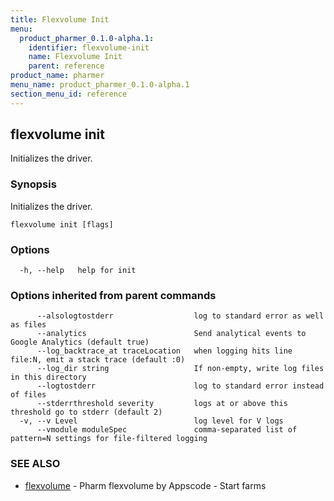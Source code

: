 ```yaml
---
title: Flexvolume Init
menu:
  product_pharmer_0.1.0-alpha.1:
    identifier: flexvolume-init
    name: Flexvolume Init
    parent: reference
product_name: pharmer
menu_name: product_pharmer_0.1.0-alpha.1
section_menu_id: reference
---
```

## flexvolume init

Initializes the driver.

### Synopsis

Initializes the driver.

```
flexvolume init [flags]
```

### Options

```
  -h, --help   help for init
```

### Options inherited from parent commands

```
      --alsologtostderr                  log to standard error as well as files
      --analytics                        Send analytical events to Google Analytics (default true)
      --log_backtrace_at traceLocation   when logging hits line file:N, emit a stack trace (default :0)
      --log_dir string                   If non-empty, write log files in this directory
      --logtostderr                      log to standard error instead of files
      --stderrthreshold severity         logs at or above this threshold go to stderr (default 2)
  -v, --v Level                          log level for V logs
      --vmodule moduleSpec               comma-separated list of pattern=N settings for file-filtered logging
```

### SEE ALSO

* [flexvolume](/docs/reference/flexvolume.md)	 - Pharm flexvolume by Appscode - Start farms

